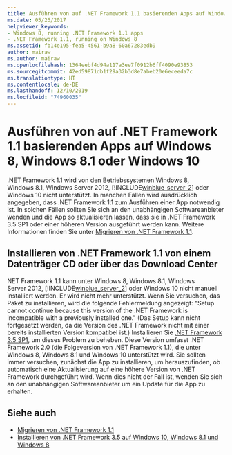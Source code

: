 ```yaml
---
title: Ausführen von auf .NET Framework 1.1 basierenden Apps auf Windows 8, Windows 8.1 oder Windows 10
ms.date: 05/26/2017
helpviewer_keywords:
- Windows 8, running .NET Framework 1.1 apps
- .NET Framework 1.1, running on Windows 8
ms.assetid: fb14e195-fea5-4561-b9a8-60a67283edb9
author: mairaw
ms.author: mairaw
ms.openlocfilehash: 1364eebf4d94a117a3ee7f0912b6ff4090e93853
ms.sourcegitcommit: 42ed59871db1f29a32b3d8e7abeb20e6eceeda7c
ms.translationtype: HT
ms.contentlocale: de-DE
ms.lasthandoff: 12/10/2019
ms.locfileid: "74960035"
---
```

# <a name="run-net-framework-11-apps-on-windows-8-windows-81-or-windows-10"></a>Ausführen von auf .NET Framework 1.1 basierenden Apps auf Windows 8, Windows 8.1 oder Windows 10

.NET Framework 1.1 wird von den Betriebssystemen Windows 8, Windows 8.1, Windows Server 2012, [!INCLUDE[winblue_server_2](../../../includes/winblue-server-2-md.md)] oder Windows 10 nicht unterstützt. In manchen Fällen wird ausdrücklich angegeben, dass .NET Framework 1.1 zum Ausführen einer App notwendig ist. In solchen Fällen sollten Sie sich an den unabhängigen Softwareanbieter wenden und die App so aktualisieren lassen, dass sie in .NET Framework 3.5 SP1 oder einer höheren Version ausgeführt werden kann. Weitere Informationen finden Sie unter [Migrieren von .NET Framework 1.1](../migration-guide/migrating-from-the-net-framework-1-1.md).

## <a name="install-the-net-framework-11-from-a-cd-or-download-center"></a>Installieren von .NET Framework 1.1 von einem Datenträger CD oder über das Download Center

NET Framework 1.1 kann unter Windows 8, Windows 8.1, Windows Server 2012, [!INCLUDE[winblue_server_2](../../../includes/winblue-server-2-md.md)] oder Windows 10 nicht manuell installiert werden. Er wird nicht mehr unterstützt. Wenn Sie versuchen, das Paket zu installieren, wird die folgende Fehlermeldung angezeigt: "Setup cannot continue because this version of the .NET Framework is incompatible with a previously installed one." (Das Setup kann nicht fortgesetzt werden, da die Version des .NET Framework nicht mit einer bereits installierten Version kompatibel ist.) Installieren Sie [.NET Framework 3.5 SP1](https://www.microsoft.com/download/details.aspx?id=22), um dieses Problem zu beheben. Diese Version umfasst .NET Framework 2.0 (die Folgeversion von .NET Framework 1.1), die unter Windows 8, Windows 8.1 und Windows 10 unterstützt wird. Sie sollten immer versuchen, zunächst die App zu installieren, um herauszufinden, ob automatisch eine Aktualisierung auf eine höhere Version von .NET Framework durchgeführt wird. Wenn dies nicht der Fall ist, wenden Sie sich an den unabhängigen Softwareanbieter um ein Update für die App zu erhalten.

## <a name="see-also"></a>Siehe auch

- [Migrieren von .NET Framework 1.1](../migration-guide/migrating-from-the-net-framework-1-1.md)
- [Installieren von .NET Framework 3.5 auf Windows 10, Windows 8.1 und Windows 8](dotnet-35-windows-10.md)
